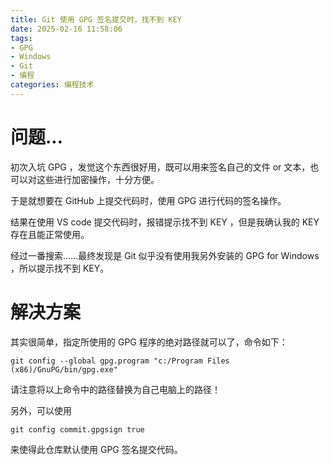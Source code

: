 ```yaml
---
title: Git 使用 GPG 签名提交时，找不到 KEY
date: 2025-02-16 11:58:06
tags: 
- GPG
- Windows
- Git
- 编程
categories: 编程技术
---
```


# 问题...

初次入坑 GPG ，发觉这个东西很好用，既可以用来签名自己的文件 or 文本，也可以对这些进行加密操作，十分方便。

于是就想要在 GitHub 上提交代码时，使用 GPG 进行代码的签名操作。

结果在使用 VS code 提交代码时，报错提示找不到 KEY ，但是我确认我的 KEY 存在且能正常使用。

经过一番搜索……最终发现是 Git 似乎没有使用我另外安装的 GPG for Windows ，所以提示找不到 KEY。

# 解决方案

其实很简单，指定所使用的 GPG 程序的绝对路径就可以了，命令如下：

```
git config --global gpg.program "c:/Program Files (x86)/GnuPG/bin/gpg.exe"
```

请注意将以上命令中的路径替换为自己电脑上的路径！

另外，可以使用

```
git config commit.gpgsign true
```

来使得此仓库默认使用 GPG 签名提交代码。